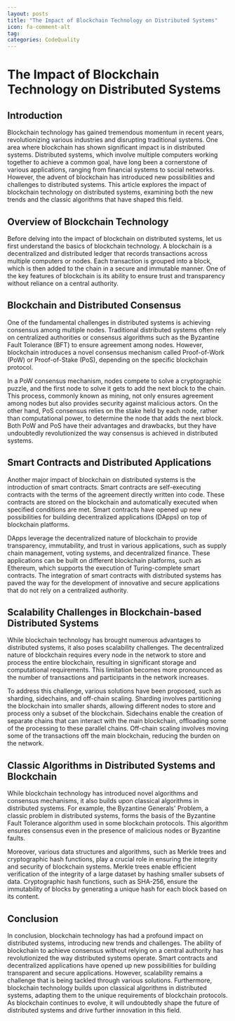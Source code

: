 ```yaml
---
layout: posts
title: "The Impact of Blockchain Technology on Distributed Systems"
icon: fa-comment-alt
tag:      
categories: CodeQuality
---
```



# The Impact of Blockchain Technology on Distributed Systems

## Introduction

Blockchain technology has gained tremendous momentum in recent years, revolutionizing various industries and disrupting traditional systems. One area where blockchain has shown significant impact is in distributed systems. Distributed systems, which involve multiple computers working together to achieve a common goal, have long been a cornerstone of various applications, ranging from financial systems to social networks. However, the advent of blockchain has introduced new possibilities and challenges to distributed systems. This article explores the impact of blockchain technology on distributed systems, examining both the new trends and the classic algorithms that have shaped this field.

## Overview of Blockchain Technology

Before delving into the impact of blockchain on distributed systems, let us first understand the basics of blockchain technology. A blockchain is a decentralized and distributed ledger that records transactions across multiple computers or nodes. Each transaction is grouped into a block, which is then added to the chain in a secure and immutable manner. One of the key features of blockchain is its ability to ensure trust and transparency without reliance on a central authority.

## Blockchain and Distributed Consensus

One of the fundamental challenges in distributed systems is achieving consensus among multiple nodes. Traditional distributed systems often rely on centralized authorities or consensus algorithms such as the Byzantine Fault Tolerance (BFT) to ensure agreement among nodes. However, blockchain introduces a novel consensus mechanism called Proof-of-Work (PoW) or Proof-of-Stake (PoS), depending on the specific blockchain protocol.

In a PoW consensus mechanism, nodes compete to solve a cryptographic puzzle, and the first node to solve it gets to add the next block to the chain. This process, commonly known as mining, not only ensures agreement among nodes but also provides security against malicious actors. On the other hand, PoS consensus relies on the stake held by each node, rather than computational power, to determine the node that adds the next block. Both PoW and PoS have their advantages and drawbacks, but they have undoubtedly revolutionized the way consensus is achieved in distributed systems.

## Smart Contracts and Distributed Applications

Another major impact of blockchain on distributed systems is the introduction of smart contracts. Smart contracts are self-executing contracts with the terms of the agreement directly written into code. These contracts are stored on the blockchain and automatically executed when specified conditions are met. Smart contracts have opened up new possibilities for building decentralized applications (DApps) on top of blockchain platforms.

DApps leverage the decentralized nature of blockchain to provide transparency, immutability, and trust in various applications, such as supply chain management, voting systems, and decentralized finance. These applications can be built on different blockchain platforms, such as Ethereum, which supports the execution of Turing-complete smart contracts. The integration of smart contracts with distributed systems has paved the way for the development of innovative and secure applications that do not rely on a centralized authority.

## Scalability Challenges in Blockchain-based Distributed Systems

While blockchain technology has brought numerous advantages to distributed systems, it also poses scalability challenges. The decentralized nature of blockchain requires every node in the network to store and process the entire blockchain, resulting in significant storage and computational requirements. This limitation becomes more pronounced as the number of transactions and participants in the network increases.

To address this challenge, various solutions have been proposed, such as sharding, sidechains, and off-chain scaling. Sharding involves partitioning the blockchain into smaller shards, allowing different nodes to store and process only a subset of the blockchain. Sidechains enable the creation of separate chains that can interact with the main blockchain, offloading some of the processing to these parallel chains. Off-chain scaling involves moving some of the transactions off the main blockchain, reducing the burden on the network.

## Classic Algorithms in Distributed Systems and Blockchain

While blockchain technology has introduced novel algorithms and consensus mechanisms, it also builds upon classical algorithms in distributed systems. For example, the Byzantine Generals' Problem, a classic problem in distributed systems, forms the basis of the Byzantine Fault Tolerance algorithm used in some blockchain protocols. This algorithm ensures consensus even in the presence of malicious nodes or Byzantine faults.

Moreover, various data structures and algorithms, such as Merkle trees and cryptographic hash functions, play a crucial role in ensuring the integrity and security of blockchain systems. Merkle trees enable efficient verification of the integrity of a large dataset by hashing smaller subsets of data. Cryptographic hash functions, such as SHA-256, ensure the immutability of blocks by generating a unique hash for each block based on its content.

## Conclusion

In conclusion, blockchain technology has had a profound impact on distributed systems, introducing new trends and challenges. The ability of blockchain to achieve consensus without relying on a central authority has revolutionized the way distributed systems operate. Smart contracts and decentralized applications have opened up new possibilities for building transparent and secure applications. However, scalability remains a challenge that is being tackled through various solutions. Furthermore, blockchain technology builds upon classical algorithms in distributed systems, adapting them to the unique requirements of blockchain protocols. As blockchain continues to evolve, it will undoubtedly shape the future of distributed systems and drive further innovation in this field.